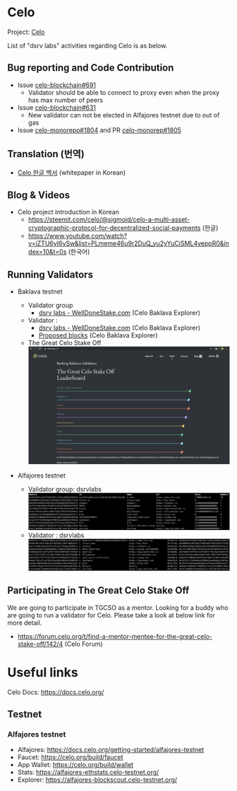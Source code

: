 # Celo
Project: [Celo](https://celo.org/)

List of "dsrv labs" activities regarding Celo is as below.

## Bug reporting and Code Contribution
- Issue [celo-blockchain#691](https://github.com/celo-org/celo-blockchain/issues/691)
  - Validator should be able to connect to proxy even when the proxy has max number of peers
- Issue [celo-blockchain#631](https://github.com/celo-org/celo-blockchain/issues/631)
  - New validator can not be elected in Alfajores testnet due to out of gas
- Issue [celo-monorepo#1804](https://github.com/celo-org/celo-monorepo/issues/1804) and PR [celo-monorep#1805](https://github.com/celo-org/celo-monorepo/pull/1805)

## Translation (번역)
- [Celo 한글 백서](./whitepaper/celo_white_paper_korean.pdf) (whitepaper in Korean)

## Blog & Videos
- Celo project introduction in Korean
  - https://steemit.com/celo/@sigmoid/celo-a-multi-asset-cryptographic-protocol-for-decentralized-social-payments (한글)
  - https://www.youtube.com/watch?v=iZTU6yI6ySw&list=PLmeme46u9r2DuQ_vu2yYuCiSML4veppR0&index=10&t=0s (한국어)

## Running Validators
- Baklava testnet
  - Validator group
    - [dsrv labs - WellDoneStake.com](https://baklava-blockscout.celo-testnet.org/address/0xe7c85a3f18d18d40d713041a69d4795f36339f7d/celo) (Celo Baklava Explorer)
  - Validator :
     - [dsrv labs - WellDoneStake.com](https://baklava-blockscout.celo-testnet.org/address/0x43c8cc9884d8e2ea870c33bdc25f495c25f269df/celo) (Celo Baklava Explorer)
     - [Proposed blocks](https://baklava-blockscout.celo-testnet.org/address/0x355eca0d3c48c4b8a3359644c7c83db01c6ac594/validations) (Celo Baklava Explorer)
  - The Great Celo Stake Off
      ![Validator](https://raw.githubusercontent.com/dsrvlabs/celo/master/img/dsrvlabs-baklava-TGCSO-leaderboard-20191205-2346.png)
      
- Alfajores testnet
  - Validator group: dsrvlabs
      ![Validator group](https://raw.githubusercontent.com/dsrvlabs/celo/master/img/dsrvlabs-alfajores-validatorgroup.png)
  - Validator : dsrvlabs
      ![Validator](https://raw.githubusercontent.com/dsrvlabs/celo/master/img/dsrvlabs-alfajores-validator.png)
      
      
## Participating in The Great Celo Stake Off
We are going to participate in TGCSO as a mentor. Looking for a buddy who are going to run a validator for Celo. Please take a look at below link for more detail.
- https://forum.celo.org/t/find-a-mentor-mentee-for-the-great-celo-stake-off/142/4 (Celo Forum)


# Useful links
Celo Docs: https://docs.celo.org/

## Testnet
### Alfajores testnet
- Alfajores: https://docs.celo.org/getting-started/alfajores-testnet
- Faucet: https://celo.org/build/faucet
- App Wallet: https://celo.org/build/wallet
- Stats: https://alfajores-ethstats.celo-testnet.org/
- Explorer: https://alfajores-blockscout.celo-testnet.org/
